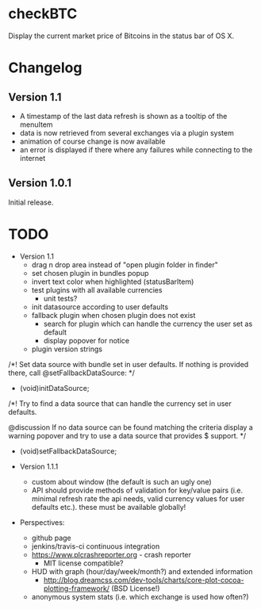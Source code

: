 checkBTC
========

Display the current market price of Bitcoins in the status bar of OS X. 

Changelog
=========
Version 1.1
-----------
* A timestamp of the last data refresh is shown as a tooltip of the menuItem
* data is now retrieved from several exchanges via a plugin system
* animation of course change is now available
* an error is displayed if there where any failures while connecting to the internet

Version 1.0.1
--------------
Initial release.

TODO
====
* Version 1.1
	* drag n drop area instead of "open plugin folder in finder"
	* set chosen plugin in bundles popup
	* invert text color when highlighted (statusBarItem)
	* test plugins with all available currencies
		* unit tests?
	* init datasource according to user defaults
	* fallback plugin when chosen plugin does not exist
		* search for plugin which can handle the currency the user set as default
		* display popover for notice
	* plugin version strings

/*!
 Set data source with bundle set in user defaults. If nothing is provided there,
 call @setFallbackDataSource:
 */
- (void)initDataSource;

/*!
 Try to find a data source that can handle the currency set in user defaults.
 
 @discussion If no data source can be found matching the criteria display a warning
 popover and try to use a data source that provides $ support.
 */
- (void)setFallbackDataSource;

* Version 1.1.1
	* custom about window (the default is such an ugly one)
	* API should provide methods of validation for key/value pairs (i.e. minimal refresh rate the api needs, valid currency values for user defaults etc.). these must be available globally!

* Perspectives:
	* github page
	* jenkins/travis-ci continuous integration
	* https://www.plcrashreporter.org - crash reporter
		* MIT license compatible?
	* HUD with graph (hour/day/week/month?) and extended information
		* http://blog.dreamcss.com/dev-tools/charts/core-plot-cocoa-plotting-framework/ (BSD License!)
	* anonymous system stats (i.e. which exchange is used how often?)
